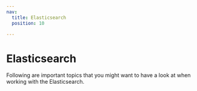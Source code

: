 ```yaml
---
nav:
  title: Elasticsearch
  position: 10

---
```


# Elasticsearch

Following are important topics that you might want to have a look at when working with the Elasticsearch.

<PageRef page="add-product-entity-extension-to-elasticsearch" />

